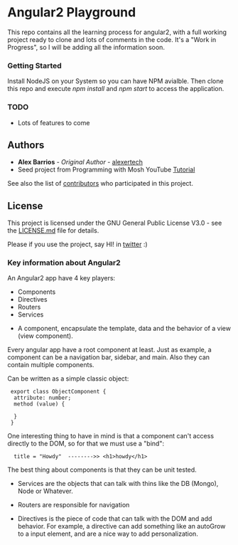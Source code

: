 # Angular2 Playground

This repo contains all the learning process for angular2, with a full working project ready to clone and lots of comments in the code. It's a "Work in Progress", so I will be adding all the information soon.

### Getting Started

Install NodeJS on your System so you can have NPM avialble. Then clone this repo and execute *npm install* and *npm start* to access the application.

### TODO
- Lots of features to come

## Authors

* **Alex Barrios** - *Original Author* - [alexertech](https://github.com/alexertech)
* Seed project from Programming with Mosh YouTube [Tutorial](https://www.youtube.com/watch?v=_-CD_5YhJTA)

See also the list of [contributors](https://github.com/your/project/contributors) who participated in this project.

## License

This project is licensed under the GNU General Public License V3.0 - see the [LICENSE.md](LICENSE.md) file for details.

Please if you use the project, say HI! in [twitter](http://twitter.com/alexertech) :)

### Key information about Angular2

An Angular2 app have 4 key players:

 - Components
 - Directives
 - Routers
 - Services

+ A component, encapsulate the template, data and the behavior of a view (view component).

Every angular app have a root component at least. Just as example, a component can be a navigation bar, sidebar, and main. Also they can contain multiple components.

Can be written as a simple classic object:
```
 export class ObjectComponent {
  attribute: number;
  method (value) {

  }
 }
```
One interesting thing to have in mind is that a component can't access directly to the DOM, so for that we must use a "bind":
```
  title = "Howdy"  -------->> <h1>howdy</h1>
```
The best thing about components is that they can be unit tested.

+ Services are the objects that can talk with thins like the DB (Mongo), Node or Whatever.

+ Routers are responsible for navigation

+ Directives is the piece of code that can talk with the DOM and add behavior. For example, a directive can add something like an autoGrow to a input element, and are a nice way to add personalization.

